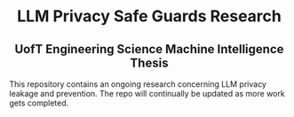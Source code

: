 <div align="center">

# LLM Privacy Safe Guards Research
## UofT Engineering Science Machine Intelligence Thesis

</div>

This repository contains an ongoing research concerning LLM privacy leakage and prevention. The repo will continually be updated as more work gets completed.
